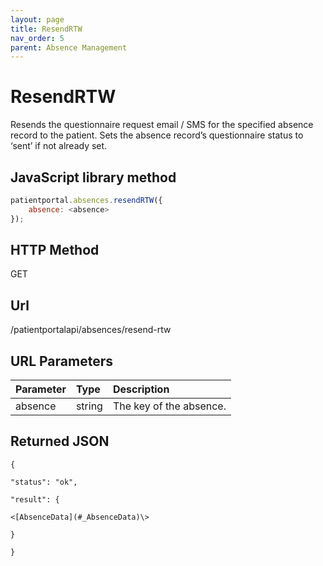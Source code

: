 ```yaml
---
layout: page
title: ResendRTW
nav_order: 5
parent: Absence Management
---
```


# ResendRTW

Resends the questionnaire request email / SMS for the specified absence record to the patient. Sets the absence record’s questionnaire status to ‘sent’ if not already set.

## JavaScript library method

```javascript
patientportal.absences.resendRTW({
    absence: <absence>
});
```

## HTTP Method

GET

## ****Url****

/patientportalapi/absences/resend-rtw

## URL Parameters

| Parameter | Type   | Description                                                 |
|:----------|:-------|:------------------------------------------------------------|
| absence | string | The key of the absence. |

## Returned JSON

```
{

"status": "ok",

"result": {

<[AbsenceData](#_AbsenceData)\>

}

}
```

